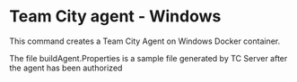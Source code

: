 # Team City agent - Windows

This command creates a Team City Agent on Windows Docker container.

The file buildAgent.Properties is a sample file generated by TC Server after the agent has been authorized